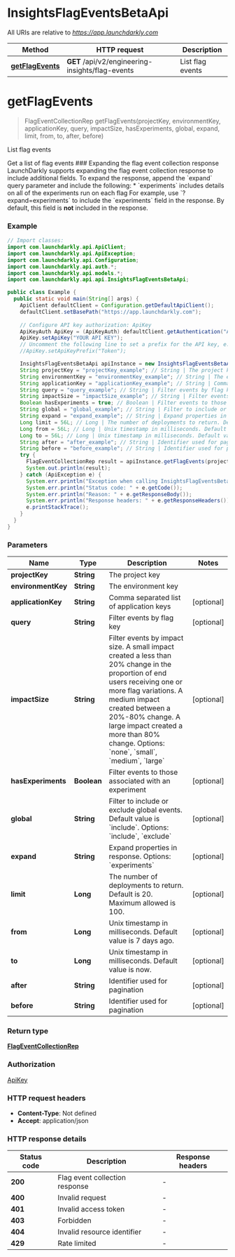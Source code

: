 # InsightsFlagEventsBetaApi

All URIs are relative to *https://app.launchdarkly.com*

| Method | HTTP request | Description |
|------------- | ------------- | -------------|
| [**getFlagEvents**](InsightsFlagEventsBetaApi.md#getFlagEvents) | **GET** /api/v2/engineering-insights/flag-events | List flag events |


<a name="getFlagEvents"></a>
# **getFlagEvents**
> FlagEventCollectionRep getFlagEvents(projectKey, environmentKey, applicationKey, query, impactSize, hasExperiments, global, expand, limit, from, to, after, before)

List flag events

Get a list of flag events  ### Expanding the flag event collection response  LaunchDarkly supports expanding the flag event collection response to include additional fields.  To expand the response, append the &#x60;expand&#x60; query parameter and include the following:  * &#x60;experiments&#x60; includes details on all of the experiments run on each flag  For example, use &#x60;?expand&#x3D;experiments&#x60; to include the &#x60;experiments&#x60; field in the response. By default, this field is **not** included in the response. 

### Example
```java
// Import classes:
import com.launchdarkly.api.ApiClient;
import com.launchdarkly.api.ApiException;
import com.launchdarkly.api.Configuration;
import com.launchdarkly.api.auth.*;
import com.launchdarkly.api.models.*;
import com.launchdarkly.api.api.InsightsFlagEventsBetaApi;

public class Example {
  public static void main(String[] args) {
    ApiClient defaultClient = Configuration.getDefaultApiClient();
    defaultClient.setBasePath("https://app.launchdarkly.com");
    
    // Configure API key authorization: ApiKey
    ApiKeyAuth ApiKey = (ApiKeyAuth) defaultClient.getAuthentication("ApiKey");
    ApiKey.setApiKey("YOUR API KEY");
    // Uncomment the following line to set a prefix for the API key, e.g. "Token" (defaults to null)
    //ApiKey.setApiKeyPrefix("Token");

    InsightsFlagEventsBetaApi apiInstance = new InsightsFlagEventsBetaApi(defaultClient);
    String projectKey = "projectKey_example"; // String | The project key
    String environmentKey = "environmentKey_example"; // String | The environment key
    String applicationKey = "applicationKey_example"; // String | Comma separated list of application keys
    String query = "query_example"; // String | Filter events by flag key
    String impactSize = "impactSize_example"; // String | Filter events by impact size. A small impact created a less than 20% change in the proportion of end users receiving one or more flag variations. A medium impact created between a 20%-80% change. A large impact created a more than 80% change. Options: `none`, `small`, `medium`, `large`
    Boolean hasExperiments = true; // Boolean | Filter events to those associated with an experiment
    String global = "global_example"; // String | Filter to include or exclude global events. Default value is `include`. Options: `include`, `exclude`
    String expand = "expand_example"; // String | Expand properties in response. Options: `experiments`
    Long limit = 56L; // Long | The number of deployments to return. Default is 20. Maximum allowed is 100.
    Long from = 56L; // Long | Unix timestamp in milliseconds. Default value is 7 days ago.
    Long to = 56L; // Long | Unix timestamp in milliseconds. Default value is now.
    String after = "after_example"; // String | Identifier used for pagination
    String before = "before_example"; // String | Identifier used for pagination
    try {
      FlagEventCollectionRep result = apiInstance.getFlagEvents(projectKey, environmentKey, applicationKey, query, impactSize, hasExperiments, global, expand, limit, from, to, after, before);
      System.out.println(result);
    } catch (ApiException e) {
      System.err.println("Exception when calling InsightsFlagEventsBetaApi#getFlagEvents");
      System.err.println("Status code: " + e.getCode());
      System.err.println("Reason: " + e.getResponseBody());
      System.err.println("Response headers: " + e.getResponseHeaders());
      e.printStackTrace();
    }
  }
}
```

### Parameters

| Name | Type | Description  | Notes |
|------------- | ------------- | ------------- | -------------|
| **projectKey** | **String**| The project key | |
| **environmentKey** | **String**| The environment key | |
| **applicationKey** | **String**| Comma separated list of application keys | [optional] |
| **query** | **String**| Filter events by flag key | [optional] |
| **impactSize** | **String**| Filter events by impact size. A small impact created a less than 20% change in the proportion of end users receiving one or more flag variations. A medium impact created between a 20%-80% change. A large impact created a more than 80% change. Options: &#x60;none&#x60;, &#x60;small&#x60;, &#x60;medium&#x60;, &#x60;large&#x60; | [optional] |
| **hasExperiments** | **Boolean**| Filter events to those associated with an experiment | [optional] |
| **global** | **String**| Filter to include or exclude global events. Default value is &#x60;include&#x60;. Options: &#x60;include&#x60;, &#x60;exclude&#x60; | [optional] |
| **expand** | **String**| Expand properties in response. Options: &#x60;experiments&#x60; | [optional] |
| **limit** | **Long**| The number of deployments to return. Default is 20. Maximum allowed is 100. | [optional] |
| **from** | **Long**| Unix timestamp in milliseconds. Default value is 7 days ago. | [optional] |
| **to** | **Long**| Unix timestamp in milliseconds. Default value is now. | [optional] |
| **after** | **String**| Identifier used for pagination | [optional] |
| **before** | **String**| Identifier used for pagination | [optional] |

### Return type

[**FlagEventCollectionRep**](FlagEventCollectionRep.md)

### Authorization

[ApiKey](../README.md#ApiKey)

### HTTP request headers

 - **Content-Type**: Not defined
 - **Accept**: application/json

### HTTP response details
| Status code | Description | Response headers |
|-------------|-------------|------------------|
| **200** | Flag event collection response |  -  |
| **400** | Invalid request |  -  |
| **401** | Invalid access token |  -  |
| **403** | Forbidden |  -  |
| **404** | Invalid resource identifier |  -  |
| **429** | Rate limited |  -  |

